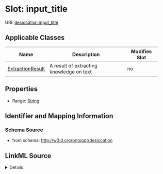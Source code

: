 

# Slot: input_title

URI: [desiccation:input_title](http://w3id.org/ontogpt/desiccationinput_title)



<!-- no inheritance hierarchy -->





## Applicable Classes

| Name | Description | Modifies Slot |
| --- | --- | --- |
| [ExtractionResult](ExtractionResult.md) | A result of extracting knowledge on text |  no  |







## Properties

* Range: [String](String.md)





## Identifier and Mapping Information







### Schema Source


* from schema: http://w3id.org/ontogpt/desiccation




## LinkML Source

<details>
```yaml
name: input_title
from_schema: http://w3id.org/ontogpt/desiccation
rank: 1000
alias: input_title
owner: ExtractionResult
domain_of:
- ExtractionResult
range: string

```
</details>
